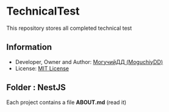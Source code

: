 # TechnicalTest
This repository stores all completed technical test

## Information
- Developer, Owner and Author: [МогучийДД (MoguchiyDD)](https://github.com/MoguchiyDD)
- License: [MIT License](LICENSE)

## Folder : NestJS
Each project contains a file **ABOUT.md** (read it)
